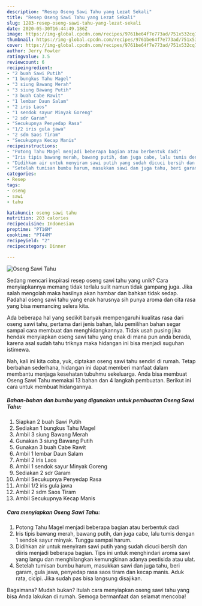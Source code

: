 ```yaml
---
description: "Resep Oseng Sawi Tahu yang Lezat Sekali"
title: "Resep Oseng Sawi Tahu yang Lezat Sekali"
slug: 1283-resep-oseng-sawi-tahu-yang-lezat-sekali
date: 2020-05-30T16:44:49.186Z
image: https://img-global.cpcdn.com/recipes/9761be64f7e773ad/751x532cq70/oseng-sawi-tahu-foto-resep-utama.jpg
thumbnail: https://img-global.cpcdn.com/recipes/9761be64f7e773ad/751x532cq70/oseng-sawi-tahu-foto-resep-utama.jpg
cover: https://img-global.cpcdn.com/recipes/9761be64f7e773ad/751x532cq70/oseng-sawi-tahu-foto-resep-utama.jpg
author: Jerry Fowler
ratingvalue: 3.5
reviewcount: 6
recipeingredient:
- "2 buah Sawi Putih"
- "1 bungkus Tahu Magel"
- "3 siung Bawang Merah"
- "3 siung Bawang Putih"
- "3 buah Cabe Rawit"
- "1 lembar Daun Salam"
- "2 iris Laos"
- "1 sendok sayur Minyak Goreng"
- "2 sdr Garam"
- "Secukupnya Penyedap Rasa"
- "1/2 iris gula jawa"
- "2 sdm Saos Tiram"
- "Secukupnya Kecap Manis"
recipeinstructions:
- "Potong Tahu Magel menjadi beberapa bagian atau berbentuk dadi"
- "Iris tipis bawang merah, bawang putih, dan juga cabe, lalu tumis dengan 1 sendok sayur minyak. Tunggu sampai harum."
- "Didihkan air untuk menyiram sawi putih yang sudah dicuci bersih dan diiris menjadi beberapa bagian. Tips ini untuk menghindari aroma sawi yang langu dan menghilangkan kemungkinan adanya pestisida atau ulat."
- "Setelah tumisan bumbu harum, masukkan sawi dan juga tahu, beri garam, gula jawa, penyedap rasa saos tiram dan kecap manis. Aduk rata, cicipi. Jika sudah pas bisa langsung disajikan."
categories:
- Resep
tags:
- oseng
- sawi
- tahu

katakunci: oseng sawi tahu 
nutrition: 203 calories
recipecuisine: Indonesian
preptime: "PT16M"
cooktime: "PT44M"
recipeyield: "2"
recipecategory: Dinner

---
```



![Oseng Sawi Tahu](https://img-global.cpcdn.com/recipes/9761be64f7e773ad/751x532cq70/oseng-sawi-tahu-foto-resep-utama.jpg)

Sedang mencari inspirasi resep oseng sawi tahu yang unik? Cara menyiapkannya memang tidak terlalu sulit namun tidak gampang juga. Jika salah mengolah maka hasilnya akan hambar dan bahkan tidak sedap. Padahal oseng sawi tahu yang enak harusnya sih punya aroma dan cita rasa yang bisa memancing selera kita.



Ada beberapa hal yang sedikit banyak mempengaruhi kualitas rasa dari oseng sawi tahu, pertama dari jenis bahan, lalu pemilihan bahan segar sampai cara membuat dan menghidangkannya. Tidak usah pusing jika hendak menyiapkan oseng sawi tahu yang enak di mana pun anda berada, karena asal sudah tahu triknya maka hidangan ini bisa menjadi suguhan istimewa.


Nah, kali ini kita coba, yuk, ciptakan oseng sawi tahu sendiri di rumah. Tetap berbahan sederhana, hidangan ini dapat memberi manfaat dalam membantu menjaga kesehatan tubuhmu sekeluarga. Anda bisa membuat Oseng Sawi Tahu memakai 13 bahan dan 4 langkah pembuatan. Berikut ini cara untuk membuat hidangannya.

<!--inarticleads1-->

##### Bahan-bahan dan bumbu yang digunakan untuk pembuatan Oseng Sawi Tahu:

1. Siapkan 2 buah Sawi Putih
1. Sediakan 1 bungkus Tahu Magel
1. Ambil 3 siung Bawang Merah
1. Gunakan 3 siung Bawang Putih
1. Gunakan 3 buah Cabe Rawit
1. Ambil 1 lembar Daun Salam
1. Ambil 2 iris Laos
1. Ambil 1 sendok sayur Minyak Goreng
1. Sediakan 2 sdr Garam
1. Ambil Secukupnya Penyedap Rasa
1. Ambil 1/2 iris gula jawa
1. Ambil 2 sdm Saos Tiram
1. Ambil Secukupnya Kecap Manis




<!--inarticleads2-->

##### Cara menyiapkan Oseng Sawi Tahu:

1. Potong Tahu Magel menjadi beberapa bagian atau berbentuk dadi
1. Iris tipis bawang merah, bawang putih, dan juga cabe, lalu tumis dengan 1 sendok sayur minyak. Tunggu sampai harum.
1. Didihkan air untuk menyiram sawi putih yang sudah dicuci bersih dan diiris menjadi beberapa bagian. Tips ini untuk menghindari aroma sawi yang langu dan menghilangkan kemungkinan adanya pestisida atau ulat.
1. Setelah tumisan bumbu harum, masukkan sawi dan juga tahu, beri garam, gula jawa, penyedap rasa saos tiram dan kecap manis. Aduk rata, cicipi. Jika sudah pas bisa langsung disajikan.




Bagaimana? Mudah bukan? Itulah cara menyiapkan oseng sawi tahu yang bisa Anda lakukan di rumah. Semoga bermanfaat dan selamat mencoba!
